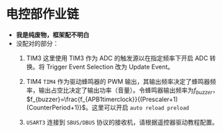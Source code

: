 # 电控部作业链 

- **我是纯废物，框架配不明白**
- 没配对的部分：
  1. TIM3 这里使用 TIM3 作为 ADC 的触发源以在指定频率下开启 ADC 转换。将 Trigger Event Selection 改为 Update Event。
  2. TIM4
`TIM4` 作为驱动蜂鸣器的 PWM 输出，其输出频率决定了蜂鸣器频率，输出占空比决定了输出功率（音量）。令蜂鸣器输出频率为$f_{buzzer}$，$f_{buzzer}=\frac{f_{APB1timerclock}}{(Prescaler+1)(CounterPeriod+1)}$。这里可以开启 `auto reload preload`

  3. `USART3` 连接到 `SBUS/DBUS` 协议的接收机，请根据遥控器驱动教程配置。
